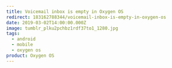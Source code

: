 ```yaml
---
title: Voicemail inbox is empty in Oxygen OS
redirect: 183162788344/voicemail-inbox-is-empty-in-oxygen-os
date: 2019-03-02T14:00:00.000Z
image: tumblr_plku2pchbz1rdf37to1_1280.jpg
tags:
  - android
  - mobile
  - oxygen os
product: Oxygen OS
---
```

